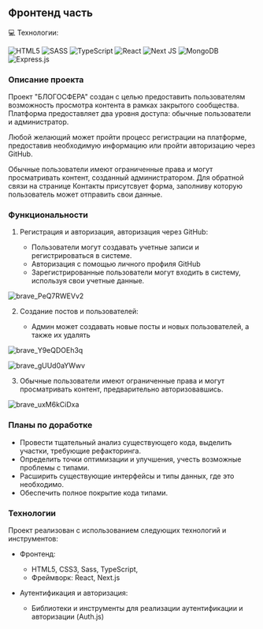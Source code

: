 ## Фронтенд часть

💻 Технологии: 

![HTML5](https://img.shields.io/badge/html5-%23E34F26.svg?style=for-the-badge&logo=html5&logoColor=white)
![SASS](https://img.shields.io/badge/SASS-hotpink.svg?style=for-the-badge&logo=SASS&logoColor=white)
![TypeScript](https://img.shields.io/badge/typescript-%23007ACC.svg?style=for-the-badge&logo=typescript&logoColor=white)
![React](https://img.shields.io/badge/react-%2320232a.svg?style=for-the-badge&logo=react&logoColor=%2361DAFB)
![Next JS](https://img.shields.io/badge/Next-black?style=for-the-badge&logo=next.js&logoColor=white)
![MongoDB](https://img.shields.io/badge/MongoDB-%234ea94b.svg?style=for-the-badge&logo=mongodb&logoColor=white)
![Express.js](https://img.shields.io/badge/express.js-%23404d59.svg?style=for-the-badge&logo=express&logoColor=%2361DAFB)

### Описание проекта

Проект "БЛОГОСФЕРА" создан с целью предоставить пользователям возможность просмотра контента в рамках закрытого сообщества. Платформа предоставляет два уровня доступа: обычные пользователи и администратор.

Любой желающий может пройти процесс регистрации на платформе, предоставив необходимую информацию или пройти авторизацию через GitHub.

Обычные пользователи имеют ограниченные права и могут просматривать контент, созданный администратором. Для обратной связи на странице Контакты присутсвует форма, заполниву которую пользователь может отправить свои данные.

### Функциональности

1. Регистрация и авторизация, авторизация через GitHub:
   
   - Пользователи могут создавать учетные записи и регистрироваться в системе.
   - Авторизация с помощью личного профиля GitHub
   - Зарегистрированные пользователи могут входить в систему, используя свои учетные данные.
     
![brave_PeQ7RWEVv2](https://github.com/ArthurMur/blog-2.0/assets/122103695/c946051f-c8b0-4307-a3ce-6687b9d7e5ce)


2. Создание постов и пользователей:
   
   - Админ может создавать новые посты и новых пользователей, а также их удалять
  
![brave_Y9eQDOEh3q](https://github.com/ArthurMur/blog-2.0/assets/122103695/8b4acef0-6b4b-4bcd-872c-c61133bceaf5)

![brave_gUUd0aYWwv](https://github.com/ArthurMur/blog-2.0/assets/122103695/06742d33-98db-458f-988d-e690e9450ce9)


3. Обычные пользователи имеют ограниченные права и могут просматривать контент, предварительно авторизовавшись.
     
![brave_uxM6kCiDxa](https://github.com/ArthurMur/blog-2.0/assets/122103695/d530ff7c-d6c6-494f-b325-cca3f3d30014)

### Планы по доработке
 - Провести тщательный анализ существующего кода, выделить участки, требующие рефакторинга.
 - Определить точки оптимизации и улучшения, учесть возможные проблемы с типами.
 - Расширить существующие интерфейсы и типы данных, где это необходимо.
 - Обеспечить полное покрытие кода типами.

### Технологии

Проект реализован с использованием следующих технологий и инструментов:

- Фронтенд:
  - HTML5, CSS3, Sass, TypeScript, 
  - Фреймворк: React, Next.js

- Аутентификация и авторизация:
  - Библиотеки и инструменты для реализации аутентификации и авторизации (Auth.js)
